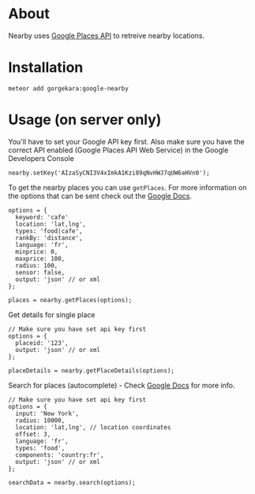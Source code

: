 # About
Nearby uses [Google Places API](https://developers.google.com/maps/documentation/javascript/places) to retreive nearby locations.

# Installation
```
meteor add gorgekara:google-nearby
```

# Usage (on server only)

You'll have to set your Google API key first. Also make sure you have the correct API enabled (Google Places API Web Service) in the Google Developers Console

```
nearby.setKey('AIzaSyCNI3V4xImkA1Kzi89qNvHWJ7qUW6aHVn0');
```

To get the nearby places you can use ```getPlaces```. For more information on the options that can be sent check out the [Google Docs](https://developers.google.com/places/web-service/search?hl=en).

```
options = {
  keyword: 'cafe'
  location: 'lat,lng',
  types: 'food|cafe',
  rankBy: 'distance',
  language: 'fr',
  minprice: 0,
  maxprice: 100,
  radius: 100,
  sensor: false,
  output: 'json' // or xml
};

places = nearby.getPlaces(options);
```

Get details for single place

```
// Make sure you have set api key first
options = {
  placeid: '123',
  output: 'json' // or xml
};

placeDetails = nearby.getPlaceDetails(options);
```

Search for places (autocomplete) - Check [Google Docs](https://developers.google.com/places/web-service/autocomplete?hl=en) for more info.

```
// Make sure you have set api key first
options = {
  input: 'New York',
  radius: 10000,
  location: 'lat,lng', // location coordinates
  offset: 3,
  language: 'fr',
  types: 'food',
  components: 'country:fr',
  output: 'json' // or xml
};

searchData = nearby.search(options);
```